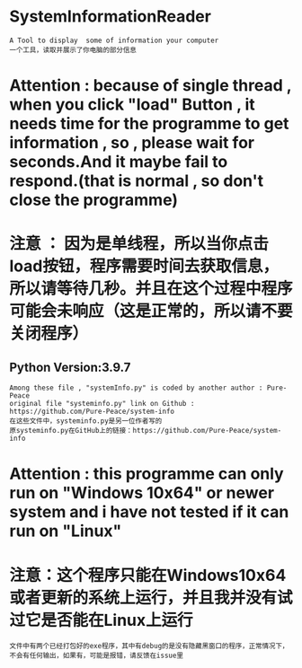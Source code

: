 # SystemInformationReader
    A Tool to display  some of information your computer
    一个工具，读取并展示了你电脑的部分信息
Attention : because of single thread , when you click "load" Button , it needs time for the programme to get information , so , please wait for seconds.And it maybe fail to respond.(that is normal , so don't close the programme)
===
注意 ： 因为是单线程，所以当你点击load按钮，程序需要时间去获取信息，所以请等待几秒。并且在这个过程中程序可能会未响应（这是正常的，所以请不要关闭程序）
===
## Python Version:3.9.7
    Among these file , "systemInfo.py" is coded by another author : Pure-Peace
    original file "systeminfo.py" link on Github : https://github.com/Pure-Peace/system-info
    在这些文件中，systeminfo.py是另一位作者写的
    原systeminfo.py在GitHub上的链接：https://github.com/Pure-Peace/system-info
Attention : this programme can only run on "Windows 10x64" or newer system and i have not tested if it can run on "Linux"
===
注意：这个程序只能在Windows10x64或者更新的系统上运行，并且我并没有试过它是否能在Linux上运行
===
    文件中有两个已经打包好的exe程序，其中有debug的是没有隐藏黑窗口的程序，正常情况下，不会有任何输出，如果有，可能是报错，请反馈在issue里
    
